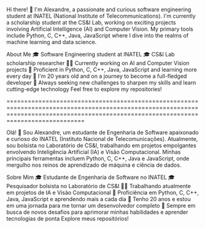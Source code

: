 Hi there! 👋
I'm Alexandre, a passionate and curious software engineering student at INATEL (National Institute of Telecommunications). I'm currently a scholarship student at the CS&I Lab, working on exciting projects involving Artificial Intelligence (AI) and Computer Vision. My primary tools include Python, C, C++, Java, JavaScript where I dive into the realms of machine learning and data science.

About Me
🎓 Software Engineering student at INATEL
🎓 CS&I Lab scholarship researcher
👨‍💻 Currently working on AI and Computer Vision projects
🔧 Proficient in Python, C, C++, Java, JavaScript  and learning more every day
🌱 I'm 20 years old and on a journey to become a full-fledged developer
🚀 Always seeking new challenges to sharpen my skills and learn cutting-edge technology
Feel free to explore my repositories!

========================================================================================================================================================================================

Olá! 👋 Sou Alexandre, um estudante de Engenharia de Software apaixonado e curioso do INATEL (Instituto Nacional de Telecomunicações). Atualmente, sou bolsista no Laboratório de CS&I, trabalhando em projetos empolgantes envolvendo Inteligência Artificial (IA) e Visão Computacional. Minhas principais ferramentas incluem Python, C, C++, Java e JavaScript, onde mergulho nos reinos de aprendizado de máquina e ciência de dados.

Sobre Mim 🎓 Estudante de Engenharia de Software no INATEL 🎓 Pesquisador bolsista no Laboratório de CS&I 👨‍💻 Trabalhando atualmente em projetos de IA e Visão Computacional 🔧 Proficiência em Python, C, C++, Java, JavaScript e aprendendo mais a cada dia 🌱 Tenho 20 anos e estou em uma jornada para me tornar um desenvolvedor completo 🚀 Sempre em busca de novos desafios para aprimorar minhas habilidades e aprender tecnologias de ponta Explore meus repositórios!

